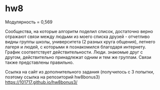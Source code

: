 # hw8

Модулярность = 0,569

Сообщества, на которые алгоритм поделил список, достаточно верно отражают связи между людьми из моего списка друзей - отчетливо видны группы школы, университета (2 разных круга общения), летнего лагеря и людей, с которыми я познакомился благодаря интернету. График соответствует действительности. Люди. знакомые друг с другом, действительно принадлежат одним и тем же группам. Связи также представлены правильно.

Ссылка на сайт из дополнительного задания (получилось с 3 попытки, поэтому ссылка на репозиторий hw8bonus3)
https://101717.github.io/hw8bonus3/
